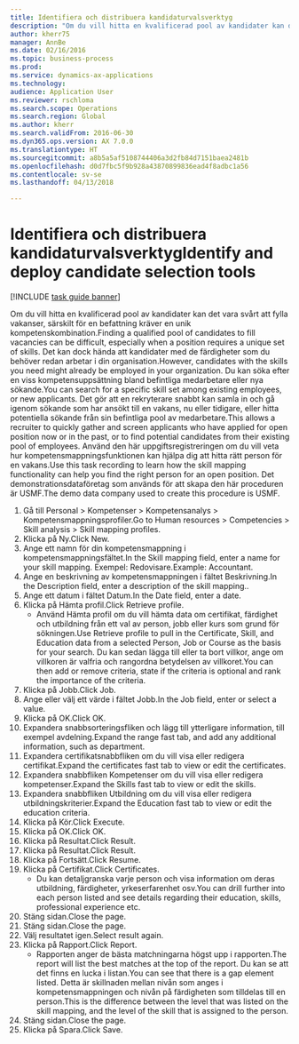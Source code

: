 ```yaml
--- 
title: Identifiera och distribuera kandidaturvalsverktyg
description: "Om du vill hitta en kvalificerad pool av kandidater kan det vara svårt att fylla vakanser, särskilt för en befattning kräver en unik kompetenskombination."
author: kherr75
manager: AnnBe
ms.date: 02/16/2016
ms.topic: business-process
ms.prod: 
ms.service: dynamics-ax-applications
ms.technology: 
audience: Application User
ms.reviewer: rschloma
ms.search.scope: Operations
ms.search.region: Global
ms.author: kherr
ms.search.validFrom: 2016-06-30
ms.dyn365.ops.version: AX 7.0.0
ms.translationtype: HT
ms.sourcegitcommit: a8b5a5af5108744406a3d2fb84d7151baea2481b
ms.openlocfilehash: d0d7fbc5f9b928a43870899836ead4f8adbc1a56
ms.contentlocale: sv-se
ms.lasthandoff: 04/13/2018

---
```

# <a name="identify-and-deploy-candidate-selection-tools"></a><span data-ttu-id="499d1-103">Identifiera och distribuera kandidaturvalsverktyg</span><span class="sxs-lookup"><span data-stu-id="499d1-103">Identify and deploy candidate selection tools</span></span>

[!INCLUDE [task guide banner](../../includes/task-guide-banner.md)]

<span data-ttu-id="499d1-104">Om du vill hitta en kvalificerad pool av kandidater kan det vara svårt att fylla vakanser, särskilt för en befattning kräver en unik kompetenskombination.</span><span class="sxs-lookup"><span data-stu-id="499d1-104">Finding a qualified pool of candidates to fill vacancies can be difficult, especially when a position requires a unique set of skills.</span></span>  <span data-ttu-id="499d1-105">Det kan dock hända att kandidater med de färdigheter som du behöver redan arbetar i din organisation.</span><span class="sxs-lookup"><span data-stu-id="499d1-105">However, candidates with the skills you need might already be employed in your organization.</span></span> <span data-ttu-id="499d1-106">Du kan söka efter en viss kompetensuppsättning bland befintliga medarbetare eller nya sökande.</span><span class="sxs-lookup"><span data-stu-id="499d1-106">You can search for a specific skill set among existing employees, or new applicants.</span></span> <span data-ttu-id="499d1-107">Det gör att en rekryterare snabbt kan samla in och gå igenom sökande som har ansökt till en vakans, nu eller tidigare, eller hitta potentiella sökande från sin befintliga pool av medarbetare.</span><span class="sxs-lookup"><span data-stu-id="499d1-107">This allows a recruiter to quickly gather and screen applicants who have applied for open position now or in the past, or to find potential candidates from their existing pool of employees.</span></span> <span data-ttu-id="499d1-108">Använd den här uppgiftsregistreringen om du vill veta hur kompetensmappningsfunktionen kan hjälpa dig att hitta rätt person för en vakans.</span><span class="sxs-lookup"><span data-stu-id="499d1-108">Use this task recording to learn how the skill mapping functionality can help you find the right person for an open position.</span></span> <span data-ttu-id="499d1-109">Det demonstrationsdataföretag som används för att skapa den här proceduren är USMF.</span><span class="sxs-lookup"><span data-stu-id="499d1-109">The demo data company used to create this procedure is USMF.</span></span>

1. <span data-ttu-id="499d1-110">Gå till Personal > Kompetenser > Kompetensanalys > Kompetensmappningsprofiler.</span><span class="sxs-lookup"><span data-stu-id="499d1-110">Go to Human resources > Competencies > Skill analysis > Skill mapping profiles.</span></span>
2. <span data-ttu-id="499d1-111">Klicka på Ny.</span><span class="sxs-lookup"><span data-stu-id="499d1-111">Click New.</span></span>
3. <span data-ttu-id="499d1-112">Ange ett namn för din kompetensmappning i kompetensmappningsfältet.</span><span class="sxs-lookup"><span data-stu-id="499d1-112">In the Skill mapping field, enter a name for your skill mapping.</span></span>  <span data-ttu-id="499d1-113">Exempel: Redovisare.</span><span class="sxs-lookup"><span data-stu-id="499d1-113">Example: Accountant.</span></span>
4. <span data-ttu-id="499d1-114">Ange en beskrivning av kompetensmappningen i fältet Beskrivning.</span><span class="sxs-lookup"><span data-stu-id="499d1-114">In the Description field, enter a description of the skill mapping..</span></span>
5. <span data-ttu-id="499d1-115">Ange ett datum i fältet Datum.</span><span class="sxs-lookup"><span data-stu-id="499d1-115">In the Date field, enter a date.</span></span>
6. <span data-ttu-id="499d1-116">Klicka på Hämta profil.</span><span class="sxs-lookup"><span data-stu-id="499d1-116">Click Retrieve profile.</span></span>
    * <span data-ttu-id="499d1-117">Använd Hämta profil om du vill hämta data om certifikat, färdighet och utbildning från ett val av person, jobb eller kurs som grund för sökningen.</span><span class="sxs-lookup"><span data-stu-id="499d1-117">Use Retrieve profile to pull in the Certificate, Skill, and Education data from a selected Person, Job or Course as the basis for your search.</span></span>   <span data-ttu-id="499d1-118">Du kan sedan lägga till eller ta bort villkor, ange om villkoren är valfria och rangordna betydelsen av villkoret.</span><span class="sxs-lookup"><span data-stu-id="499d1-118">You can then add or remove criteria, state if the criteria is optional and rank the importance of the criteria.</span></span>  
7. <span data-ttu-id="499d1-119">Klicka på Jobb.</span><span class="sxs-lookup"><span data-stu-id="499d1-119">Click Job.</span></span>
8. <span data-ttu-id="499d1-120">Ange eller välj ett värde i fältet Jobb.</span><span class="sxs-lookup"><span data-stu-id="499d1-120">In the Job field, enter or select a value.</span></span>
9. <span data-ttu-id="499d1-121">Klicka på OK.</span><span class="sxs-lookup"><span data-stu-id="499d1-121">Click OK.</span></span>
10. <span data-ttu-id="499d1-122">Expandera snabbsorteringsfliken och lägg till ytterligare information, till exempel avdelning.</span><span class="sxs-lookup"><span data-stu-id="499d1-122">Expand the range fast tab, and add any additional information, such as department.</span></span>
11. <span data-ttu-id="499d1-123">Expandera certifikatsnabbfliken om du vill visa eller redigera certifikat.</span><span class="sxs-lookup"><span data-stu-id="499d1-123">Expand the certificates fast tab to view or edit the certificates.</span></span>
12. <span data-ttu-id="499d1-124">Expandera snabbfliken Kompetenser om du vill visa eller redigera kompetenser.</span><span class="sxs-lookup"><span data-stu-id="499d1-124">Expand the Skills fast tab to view or edit the skills.</span></span>
13. <span data-ttu-id="499d1-125">Expandera snabbfliken Utbildning om du vill visa eller redigera utbildningskriterier.</span><span class="sxs-lookup"><span data-stu-id="499d1-125">Expand the Education fast tab to view or edit the education criteria.</span></span>
14. <span data-ttu-id="499d1-126">Klicka på Kör.</span><span class="sxs-lookup"><span data-stu-id="499d1-126">Click Execute.</span></span>
15. <span data-ttu-id="499d1-127">Klicka på OK.</span><span class="sxs-lookup"><span data-stu-id="499d1-127">Click OK.</span></span>
16. <span data-ttu-id="499d1-128">Klicka på Resultat.</span><span class="sxs-lookup"><span data-stu-id="499d1-128">Click Result.</span></span>
17. <span data-ttu-id="499d1-129">Klicka på Resultat.</span><span class="sxs-lookup"><span data-stu-id="499d1-129">Click Result.</span></span>
18. <span data-ttu-id="499d1-130">Klicka på Fortsätt.</span><span class="sxs-lookup"><span data-stu-id="499d1-130">Click Resume.</span></span>
19. <span data-ttu-id="499d1-131">Klicka på Certifikat.</span><span class="sxs-lookup"><span data-stu-id="499d1-131">Click Certificates.</span></span>
    * <span data-ttu-id="499d1-132">Du kan detaljgranska varje person och visa information om deras utbildning, färdigheter, yrkeserfarenhet osv.</span><span class="sxs-lookup"><span data-stu-id="499d1-132">You can drill further into each person listed and see details regarding their education, skills, professional experience etc.</span></span>  
20. <span data-ttu-id="499d1-133">Stäng sidan.</span><span class="sxs-lookup"><span data-stu-id="499d1-133">Close the page.</span></span>
21. <span data-ttu-id="499d1-134">Stäng sidan.</span><span class="sxs-lookup"><span data-stu-id="499d1-134">Close the page.</span></span>
22. <span data-ttu-id="499d1-135">Välj resultatet igen.</span><span class="sxs-lookup"><span data-stu-id="499d1-135">Select result again.</span></span>
23. <span data-ttu-id="499d1-136">Klicka på Rapport.</span><span class="sxs-lookup"><span data-stu-id="499d1-136">Click Report.</span></span>
    * <span data-ttu-id="499d1-137">Rapporten anger de bästa matchningarna högst upp i rapporten.</span><span class="sxs-lookup"><span data-stu-id="499d1-137">The report will list the best matches at the top of the report.</span></span>  <span data-ttu-id="499d1-138">Du kan se att det finns en lucka i listan.</span><span class="sxs-lookup"><span data-stu-id="499d1-138">You can see that there is a gap element listed.</span></span>  <span data-ttu-id="499d1-139">Detta är skillnaden mellan nivån som anges i kompetensmappningen och nivån på färdigheten som tilldelas till en person.</span><span class="sxs-lookup"><span data-stu-id="499d1-139">This is the difference between the level that was listed on the skill mapping, and the level of the skill that is assigned to the person.</span></span>  
24. <span data-ttu-id="499d1-140">Stäng sidan.</span><span class="sxs-lookup"><span data-stu-id="499d1-140">Close the page.</span></span>
25. <span data-ttu-id="499d1-141">Klicka på Spara.</span><span class="sxs-lookup"><span data-stu-id="499d1-141">Click Save.</span></span>



